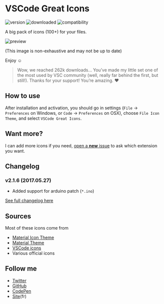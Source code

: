 # VSCode Great Icons

![version](https://img.shields.io/badge/version-2.1.6-brightgreen.svg?style=flat-square) ![downloaded](https://img.shields.io/badge/downloaded-+262k-brightgreen.svg?style=flat-square) ![compatibility](https://img.shields.io/badge/compatible-1.10.0+-brightgreen.svg?style=flat-square)

A big pack of icons (100+) for your files.

![preview](https://raw.githubusercontent.com/EmmanuelBeziat/vscode-great-icons/icons-test/icons.jpg)

(This image is non-exhaustive and may not be up to date)

Enjoy ☺

> Wow, we reached 262k downloads… You’ve made my little set one of the most used by VSC community (well, really far behind the first, but still!). Thanks for your support! You’re amazing. ♥

## How to use

After installation and activation, you should go in settings (`File` → `Preferences` on Windows, or `Code` → `Preferences` on OSX), choose `File Icon Theme`, and select `VSCode Great Icons`.

## Want more?

I can add more icons if you need, [open a **new** issue](https://github.com/EmmanuelBeziat/vscode-great-icons/issues) to ask which extension you want.

## Changelog

### v2.1.6 (2017.05.27)

- Added support for arduino patch (`*.ino`)

[See full changelog here](https://github.com/EmmanuelBeziat/vscode-great-icons/blob/master/CHANGELOG.md)

## Sources

Most of these icons come from
* [Material Icon Theme](https://github.com/PKief/vscode-extension-material-icon-theme)
* [Material Theme](https://github.com/equinusocio/material-theme)
* [VSCode icons](https://github.com/robertohuertasm/vscode-icons)
* Various official icons

## Follow me

* [Twitter](https://twitter.com/EmmanuelBeziat)
* [GitHub](https://github.com/EmmanuelBeziat)
* [CodePen](http://codepen.io/EmmanuelBeziat)
* [Site](https://www.emmanuelbeziat.com)(fr)
